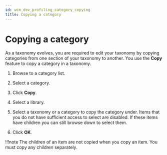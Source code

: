 ```yaml
---
id: wcm_dev_profiling_category_copying
title: Copying a category
---
```


# Copying a category

As a taxonomy evolves, you are required to edit your taxonomy by copying categories from one section of your taxonomy to another. You use the **Copy** feature to copy a category in a taxonomy.

1.  Browse to a category list.

2.  Select a category.

3.  Click **Copy**.

4.  Select a library.

5.  Select a taxonomy or a category to copy the category under. Items that you do not have sufficient access to select are disabled. If these items have children you can still browse down to select them.

6.  Click **OK**.


!!!note
    The children of an item are not copied when you copy an item. You must copy any children separately.

